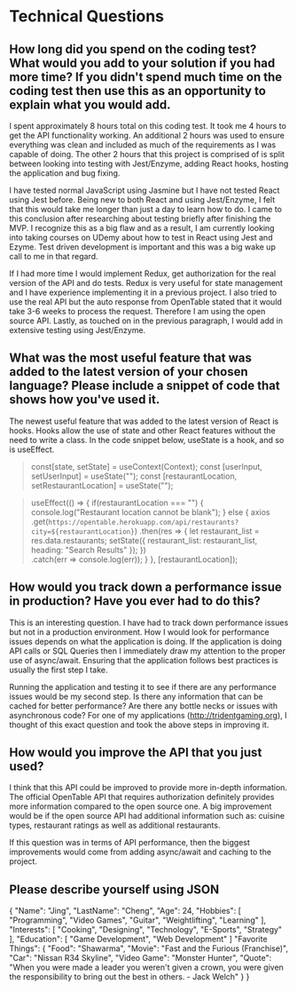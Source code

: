 # Technical Questions

## How long did you spend on the coding test? What would you add to your solution if you had more time? If you didn't spend much time on the coding test then use this as an opportunity to explain what you would add.

I spent approximately 8 hours total on this coding test. It took me 4 hours to get the API functionality working. An additional 2 hours was used to ensure everything was clean and included as much of the requirements as I was capable of doing. The other 2 hours that this project is comprised of is split between looking into testing with Jest/Enzyme, adding React hooks, hosting the application and bug fixing. 

I have tested normal JavaScript using Jasmine but I have not tested React using Jest before. Being new to both React and using Jest/Enzyme, I felt that this would take me longer than just a day to learn how to do. I came to this conclusion after researching about testing briefly after finishing the MVP. I recognize this as a big flaw and as a result, I am currently looking into taking courses on UDemy about how to test in React using Jest and Ezyme. Test driven development is important and this was a big wake up call to me in that regard.

If I had more time I would implement Redux, get authorization for the real version of the API and do tests. Redux is very useful for state management and I have experience implementing it in a previous project. I also tried to use the real API but the auto response from OpenTable stated that it would take 3-6 weeks to process the request. Therefore I am using the open source API. Lastly, as touched on in the previous paragraph, I would add in extensive testing using Jest/Enzyme. 

## What was the most useful feature that was added to the latest version of your chosen language? Please include a snippet of code that shows how you've used it.

The newest useful feature that was added to the latest version of React is hooks. Hooks allow the use of state and other React features without the need to write a class. In the code snippet below, useState is a hook, and so is useEffect. 

>   const[state, setState] = useContext(Context);
>   const [userInput, setUserInput] = useState("");
>   const [restaurantLocation, setRestaurantLocation] = useState("");
    
>   useEffect(() => {
>       if(restaurantLocation === "")
>       {
>           console.log("Restaurant location cannot be blank");
>       }
>       else
>       {
>           axios
>           .get(`https://opentable.herokuapp.com/api/restaurants?city=${restaurantLocation}`)
>               .then(res => {
>                   let restaurant_list = res.data.restaurants;
>                   setState({ restaurant_list: restaurant_list, heading: "Search Results" });
>               })    
>               .catch(err => console.log(err));
>       }
>   }, [restaurantLocation]);

## How would you track down a performance issue in production? Have you ever had to do this?

This is an interesting question. I have had to track down performance issues but not in a production environment. How I would look for performance issues depends on what the application is doing. If the application is doing API calls or SQL Queries then I immediately draw my attention to the proper use of async/await. Ensuring that the application follows best practices is usually the first step I take.

Running the application and testing it to see if there are any performance issues would be my second step. Is there any information that can be cached for better performance? Are there any bottle necks or issues with asynchronous code? For one of my applications (http://tridentgaming.org), I thought of this exact question and took the above steps in improving it.

## How would you improve the API that you just used?

I think that this API could be improved to provide more in-depth information. The official OpenTable API that requires authorization definitely provides more information compared to the open source one. A big improvement would be if the open source API had additional information such as: cuisine types, restaurant ratings as well as additional restaurants. 

If this question was in terms of API performance, then the biggest improvements would come from adding async/await and caching to the project.

## Please describe yourself using JSON

{
    "Name": "Jing",
    "LastName": "Cheng",
    "Age": 24,
    "Hobbies": 
    [
        "Programming",
        "Video Games",
        "Guitar",
        "Weightlifting",
        "Learning"
    ],
    "Interests": 
    [
        "Cooking",
        "Designing",
        "Technology",
        "E-Sports",
        "Strategy"
    ],
    "Education":
    [
        "Game Development",
        "Web Development"
    ]
    "Favorite Things":
    {
        "Food": "Shawarma",
        "Movie": "Fast and the Furious (Franchise)",
        "Car": "Nissan R34 Skyline",
        "Video Game": "Monster Hunter",
        "Quote": "When you were made a leader you weren't given a crown, you were given the responsibility to bring out the best in others. - Jack Welch"
    }
}

